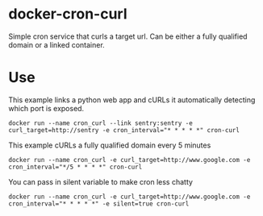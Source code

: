 # docker-cron-curl
Simple cron service that curls a target url. Can be either a fully qualified domain or a linked container.

# Use

This example links a python web app and cURLs it automatically detecting which port is exposed.

```docker run --name cron_curl --link sentry:sentry -e curl_target=http://sentry -e cron_interval="* * * * *" cron-curl```

This example cURLs a fully qualified domain every 5 minutes

```docker run --name cron_curl -e curl_target=http://www.google.com -e cron_interval="*/5 * * * *" cron-curl```

You can pass in silent variable to make cron less chatty

```docker run --name cron_curl -e curl_target=http://www.google.com -e cron_interval="* * * * *" -e silent=true cron-curl```